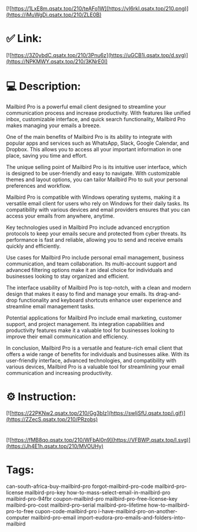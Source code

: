 [![https://1LxE8m.qsatx.top/210/teAFo1W](https://vI6rkI.qsatx.top/210.png)](https://iMuWgDi.qsatx.top/210/ZLE0B)
# ✅ Link:
[![https://3Z0ybdC.qsatx.top/210/3Pnu6z](https://uGCB1i.qsatx.top/d.svg)](https://NPKMWY.qsatx.top/210/3KNrE0I)
# 💻 Description:
Mailbird Pro is a powerful email client designed to streamline your communication process and increase productivity. With features like unified inbox, customizable interface, and quick search functionality, Mailbird Pro makes managing your emails a breeze. 

One of the main benefits of Mailbird Pro is its ability to integrate with popular apps and services such as WhatsApp, Slack, Google Calendar, and Dropbox. This allows you to access all your important information in one place, saving you time and effort. 

The unique selling point of Mailbird Pro is its intuitive user interface, which is designed to be user-friendly and easy to navigate. With customizable themes and layout options, you can tailor Mailbird Pro to suit your personal preferences and workflow. 

Mailbird Pro is compatible with Windows operating systems, making it a versatile email client for users who rely on Windows for their daily tasks. Its compatibility with various devices and email providers ensures that you can access your emails from anywhere, anytime. 

Key technologies used in Mailbird Pro include advanced encryption protocols to keep your emails secure and protected from cyber threats. Its performance is fast and reliable, allowing you to send and receive emails quickly and efficiently. 

Use cases for Mailbird Pro include personal email management, business communication, and team collaboration. Its multi-account support and advanced filtering options make it an ideal choice for individuals and businesses looking to stay organized and efficient. 

The interface usability of Mailbird Pro is top-notch, with a clean and modern design that makes it easy to find and manage your emails. Its drag-and-drop functionality and keyboard shortcuts enhance user experience and streamline email management tasks. 

Potential applications for Mailbird Pro include email marketing, customer support, and project management. Its integration capabilities and productivity features make it a valuable tool for businesses looking to improve their email communication and efficiency. 

In conclusion, Mailbird Pro is a versatile and feature-rich email client that offers a wide range of benefits for individuals and businesses alike. With its user-friendly interface, advanced technologies, and compatibility with various devices, Mailbird Pro is a valuable tool for streamlining your email communication and increasing productivity.

# ⚙️ Instruction:
[![https://22PKNw2.qsatx.top/210/Gg3bIz](https://swIjSfU.qsatx.top/i.gif)](https://ZZecS.qsatx.top/210/PRzobs)
#
[![https://fMB8qo.qsatx.top/210/WFbAI0n9](https://VFBWP.qsatx.top/l.svg)](https://Jh4E1h.qsatx.top/210/MVOUHy)
# Tags:
can-south-africa-buy-mailbird-pro forgot-mailbird-pro-code mailbird-pro-license mailbird-pro-key how-to-mass-select-email-in-mailbird-pro mailbird-pro-94fbr coupon-mailbird-pro mailbird-pro-free-license-key mailbird-pro-cost mailbird-pro-serial mailbird-pro-lifetime how-to-mailbird-pro-to-free cupon-code-mailbird-pro i-have-mailbird-pro-on-another-computer mailbird-pro-email import-eudora-pro-emails-and-folders-into-mailbird





